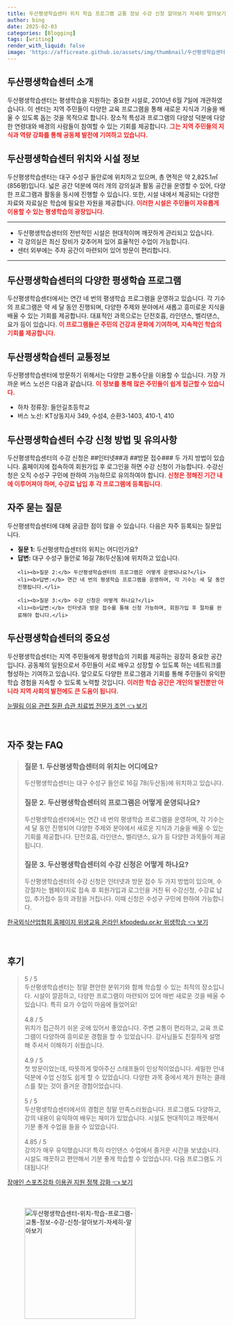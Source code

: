 ```yaml
---
title: 두산평생학습센터 위치 학습 프로그램 교통 정보 수강 신청 알아보기 자세히 알아보기
author: bing
date: 2025-02-03
categories: [Blogging]
tags: [writing]
render_with_liquid: false
image: 'https://afficreate.github.io/assets/img/thumbnail/두산평생학습센터-위치-학습-프로그램-교통-정보-수강-신청-알아보기-자세히-알아보기.webp'
---
```



<h2 id='두산평생학습센터-소개'>두산평생학습센터 소개</h2>

<p>두산평생학습센터는 평생학습을 지원하는 중요한 시설로, 2010년 6월 7일에 개관하였습니다. 이 센터는 지역 주민들이 다양한 교육 프로그램을 통해 새로운 지식과 기술을 배울 수 있도록 돕는 것을 목적으로 합니다. 장소적 특성과 프로그램의 다양성 덕분에 다양한 연령대와 배경의 사람들이 참여할 수 있는 기회를 제공합니다. <b><span style="color: #ee2323;">그는 지역 주민들의 지식과 역량 강화를 통해 공동체 발전에 기여하고 있습니다.</span></b></p>

<h2 id='두산평생학습센터-위치와-시설'>두산평생학습센터 위치와 시설 정보</h2>

<p>두산평생학습센터는 대구 수성구 들안로에 위치하고 있으며, 총 면적은 약 2,825.1㎡(856평)입니다. 넓은 공간 덕분에 여러 개의 강의실과 활동 공간을 운영할 수 있어, 다양한 프로그램과 활동을 동시에 진행할 수 있습니다. 또한, 시설 내에서 제공되는 다양한 자료와 자료실은 학습에 필요한 자원을 제공합니다. <b><span style="color: #ee2323;">이러한 시설은 주민들이 자유롭게 이용할 수 있는 평생학습의 광장입니다.</span></b></p>

<hr />

<ul>
    <li>두산평생학습센터의 전반적인 시설은 현대적이며 깨끗하게 관리되고 있습니다.</li>
    <li>각 강의실은 최신 장비가 갖추어져 있어 효율적인 수업이 가능합니다.</li>
    <li>센터 외부에는 주차 공간이 마련되어 있어 방문이 편리합니다.</li>
</ul>

<hr />

<h2 id='두산평생학습센터-프로그램'>두산평생학습센터의 다양한 평생학습 프로그램</h2>

<p>두산평생학습센터에서는 연간 네 번의 평생학습 프로그램을 운영하고 있습니다. 각 기수의 프로그램은 약 세 달 동안 진행되며, 다양한 주제와 분야에서 새롭고 흥미로운 지식을 배울 수 있는 기회를 제공합니다. 대표적인 과목으로는 단전호흡, 라인댄스, 벨리댄스, 요가 등이 있습니다. <b><span style="color: #ee2323;">이 프로그램들은 주민의 건강과 문화에 기여하며, 지속적인 학습의 기회를 제공합니다.</span></b></p>

<h2 id='두산평생학습센터-교통정보'>두산평생학습센터 교통정보</h2>

<p>두산평생학습센터에 방문하기 위해서는 다양한 교통수단을 이용할 수 있습니다. 가장 가까운 버스 노선은 다음과 같습니다. <b><span style="color: #ee2323;">이 정보를 통해 많은 주민들이 쉽게 접근할 수 있습니다.</span></b></p>

<ul>
    <li>하차 정류장: 들안길초등학교</li>
    <li>버스 노선: KT상동지사 349, 수성4, 순환3-1403, 410-1, 410</li>
</ul>

<h2 id='두산평생학습센터-수강신청'>두산평생학습센터 수강 신청 방법 및 유의사항</h2>

<p>두산평생학습센터의 수강 신청은 ##인터넷##과 ##방문 접수### 두 가지 방법이 있습니다. 홈페이지에 접속하여 회원가입 후 로그인을 하면 수강 신청이 가능합니다. 수강신청은 오직 수성구 구민에 한하여 가능하므로 유의하여야 합니다. <b><span style="color: #ee2323;">신청은 정해진 기간 내에 이루어져야 하며, 수강료 납입 후 각 프로그램에 등록됩니다.</span></b></p>

<h2 id='자주묻는질문'>자주 묻는 질문</h2>

<p>두산평생학습센터에 대해 궁금한 점이 많을 수 있습니다. 다음은 자주 등록되는 질문입니다.</p>

<ul>
    <li><b>질문 1:</b> 두산평생학습센터의 위치는 어디인가요?</li>
    <li><b>답변:</b> 대구 수성구 들안로 16길 78(두산동)에 위치하고 있습니다.</li>

    <li><b>질문 2:</b> 두산평생학습센터의 프로그램은 어떻게 운영되나요?</li>
    <li><b>답변:</b> 연간 네 번의 평생학습 프로그램을 운영하며, 각 기수는 세 달 동안 진행됩니다.</li>

    <li><b>질문 3:</b> 수강 신청은 어떻게 하나요?</li>
    <li><b>답변:</b> 인터넷과 방문 접수를 통해 신청 가능하며, 회원가입 후 절차를 완료해야 합니다.</li>
</ul>

<h2 id='두산평생학습센터-결론'>두산평생학습센터의 중요성</h2>

<p>두산평생학습센터는 지역 주민들에게 평생학습의 기회를 제공하는 굉장히 중요한 공간입니다. 공동체의 일원으로서 주민들이 서로 배우고 성장할 수 있도록 하는 네트워크를 형성하는 기여하고 있습니다. 앞으로도 다양한 프로그램과 기회를 통해 주민들이 유익한 학습 경험을 지속할 수 있도록 노력할 것입니다. <b><span style="color: #ee2323;">이러한 학습 공간은 개인의 발전뿐만 아니라 지역 사회의 발전에도 큰 도움이 됩니다.</span></b></p>


<p><a class="click-button" title="눈떨림 이유 관련 질환 습관 치료법 전문가 조언" href="https://afficreate.github.io/posts/%EB%88%88%EB%96%A8%EB%A6%BC-%EC%9D%B4%EC%9C%A0-%EA%B4%80%EB%A0%A8-%EC%A7%88%ED%99%98-%EC%8A%B5%EA%B4%80-%EC%B9%98%EB%A3%8C%EB%B2%95-%EC%A0%84%EB%AC%B8%EA%B0%80-%EC%A1%B0%EC%96%B8/" rel="dofollow">눈떨림 이유 관련 질환 습관 치료법 전문가 조언 👈 보기</a></p><br>
<h2 id='자주_찾는_FAQ'>자주 찾는 FAQ</h2>
<div itemscope="" itemtype="https://schema.org/FAQPage">
<blockquote>
<div itemscope="" itemprop="mainEntity" itemtype="https://schema.org/Question">
<h3 itemprop="name">질문 1. 두산평생학습센터의 위치는 어디에요?</h3>
<div itemscope="" itemprop="acceptedAnswer" itemtype="https://schema.org/Answer">
<span itemprop="text">
<p>두산평생학습센터는 대구 수성구 들안로 16길 78(두산동)에 위치하고 있습니다.</p>
</span>
</div>
</div>
<div itemscope="" itemprop="mainEntity" itemtype="https://schema.org/Question">
<h3 itemprop="name">질문 2. 두산평생학습센터의 프로그램은 어떻게 운영되나요?</h3>
<div itemscope="" itemprop="acceptedAnswer" itemtype="https://schema.org/Answer">
<span itemprop="text">
<p>두산평생학습센터에서는 연간 네 번의 평생학습 프로그램을 운영하며, 각 기수는 세 달 동안 진행되어 다양한 주제와 분야에서 새로운 지식과 기술을 배울 수 있는 기회를 제공합니다. 단전호흡, 라인댄스, 벨리댄스, 요가 등 다양한 과목들이 제공됩니다.</p>
</span>
</div>
</div>
<div itemscope="" itemprop="mainEntity" itemtype="https://schema.org/Question">
<h3 itemprop="name">질문 3. 두산평생학습센터의 수강 신청은 어떻게 하나요?</h3>
<div itemscope="" itemprop="acceptedAnswer" itemtype="https://schema.org/Answer">
<span itemprop="text">
<p>두산평생학습센터의 수강 신청은 인터넷과 방문 접수 두 가지 방법이 있으며, 수강절차는 웹페이지로 접속 후 회원가입과 로그인을 거친 뒤 수강신청, 수강료 납입, 추가접수 등의 과정을 거칩니다. 이때 신청은 수성구 구민에 한하여 가능합니다.</p>
</span>
</div>
</div>
</blockquote>
</div>
<p><a class="click-button" title="한국외식산업협회 홈페이지 위생교육 온라인 kfoodedu.or.kr 위생학습" href="https://afficreate.github.io/posts/%ED%95%9C%EA%B5%AD%EC%99%B8%EC%8B%9D%EC%82%B0%EC%97%85%ED%98%91%ED%9A%8C-%ED%99%88%ED%8E%98%EC%9D%B4%EC%A7%80-%EC%9C%84%EC%83%9D%EA%B5%90%EC%9C%A1-%EC%98%A8%EB%9D%BC%EC%9D%B8-kfoodedu.or.kr-%EC%9C%84%EC%83%9D%ED%95%99%EC%8A%B5/" rel="dofollow">한국외식산업협회 홈페이지 위생교육 온라인 kfoodedu.or.kr 위생학습 👈 보기</a></p><br>
<h2 id='후기'>후기</h2>
<div itemscope itemtype="https://schema.org/Product">
  <blockquote>
  <div itemprop="review" itemscope itemtype="https://schema.org/Review">
      <div itemprop="reviewRating" itemscope itemtype="https://schema.org/Rating"> <span itemprop="ratingValue">5</span> / <span itemprop="bestRating">5</span> </div>
      <span itemprop="reviewBody">두산평생학습센터는 정말 편안한 분위기와 함께 학습할 수 있는 최적의 장소입니다. 시설이 깔끔하고, 다양한 프로그램이 마련되어 있어 매번 새로운 것을 배울 수 있습니다. 특히 요가 수업이 마음에 들었어요!</span>
  </div>
  <br>
  <div itemprop="review" itemscope itemtype="https://schema.org/Review">
      <div itemprop="reviewRating" itemscope itemtype="https://schema.org/Rating"> <span itemprop="ratingValue">4.8</span> / <span itemprop="bestRating">5</span> </div>
      <span itemprop="reviewBody">위치가 접근하기 쉬운 곳에 있어서 좋았습니다. 주변 교통이 편리하고, 교육 프로그램이 다양하여 흥미로운 경험을 할 수 있었습니다. 강사님들도 친절하게 설명해 주셔서 이해하기 쉬웠습니다.</span>
  </div>
  <br>
  <div itemprop="review" itemscope itemtype="https://schema.org/Review">
      <div itemprop="reviewRating" itemscope itemtype="https://schema.org/Rating"> <span itemprop="ratingValue">4.9</span> / <span itemprop="bestRating">5</span> </div>
      <span itemprop="reviewBody">첫 방문이었는데, 따뜻하게 맞아주신 스태프들이 인상적이었습니다. 세밀한 안내 덕분에 수업 신청도 쉽게 할 수 있었습니다. 다양한 과목 중에서 제가 원하는 클래스를 찾는 것이 즐거운 경험이었습니다.</span>
  </div>
  <br>
  <div itemprop="review" itemscope itemtype="https://schema.org/Review">
      <div itemprop="reviewRating" itemscope itemtype="https://schema.org/Rating"> <span itemprop="ratingValue">5</span> / <span itemprop="bestRating">5</span> </div>
      <span itemprop="reviewBody">두산평생학습센터에서의 경험은 정말 만족스러웠습니다. 프로그램도 다양하고, 강의 내용이 유익하여 배우는 재미가 있었습니다. 시설도 현대적이고 깨끗해서 기분 좋게 수업을 들을 수 있었습니다.</span>
  </div>
  <br>
  <div itemprop="review" itemscope itemtype="https://schema.org/Review">
      <div itemprop="reviewRating" itemscope itemtype="https://schema.org/Rating"> <span itemprop="ratingValue">4.85</span> / <span itemprop="bestRating">5</span> </div>
      <span itemprop="reviewBody">강의가 매우 유익했습니다! 특히 라인댄스 수업에서 즐거운 시간을 보냈습니다. 시설도 깨끗하고 편안해서 기분 좋게 학습할 수 있었습니다. 다음 프로그램도 기대됩니다!</span>
  </div>
  </blockquote>
</div>
<p><a class="click-button" title="장애인 스포츠강좌 이용권 지원 정책 강화" href="https://afficreate.github.io/posts/%EC%9E%A5%EC%95%A0%EC%9D%B8-%EC%8A%A4%ED%8F%AC%EC%B8%A0%EA%B0%95%EC%A2%8C-%EC%9D%B4%EC%9A%A9%EA%B6%8C-%EC%A7%80%EC%9B%90-%EC%A0%95%EC%B1%85-%EA%B0%95%ED%99%94/" rel="dofollow">장애인 스포츠강좌 이용권 지원 정책 강화 👈 보기</a></p><br>
<figure class="image"><img src="https://afficreate.github.io/assets/img/thumbnail/두산평생학습센터-위치-학습-프로그램-교통-정보-수강-신청-알아보기-자세히-알아보기.webp" alt="두산평생학습센터-위치-학습-프로그램-교통-정보-수강-신청-알아보기-자세히-알아보기" width="256" height="256"></figure>
